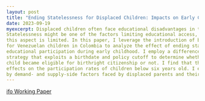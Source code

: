 ```yaml
---
layout: post
title: "Ending Statelessness for Displaced Children: Impacts on Early Childhood Education"
date: 2023-09-19
myexcerpt: Displaced children often face educational disadvantages in their host countries. 
Statelessness might be one of the factors limiting educational access, but research on 
this aspect is limited. In this paper, I leverage the introduction of birthright citizenship 
for Venezuelan children in Colombia to analyze the effect of ending statelessness on 
educational participation during early childhood. I employ a difference-in-discontinuity 
strategy that exploits a birthdate and policy cutoff to determine whether a Venezuelan 
child became eligible for birthright citizenship or not. I find that the reform has positive 
effects on the participation rates of children below six years old. I explain these results 
by demand- and supply-side factors faced by displaced parents and their children.  
---
```


[ifo Working Paper](https://www.ifo.de/DocDL/wp-2023-401-rude-colombia-birthright.pdf)

<object data="/images/group_15_unhcr_2021_raun_final_paper.pdf" width="1000" height="1000" type='application/pdf'></object>
